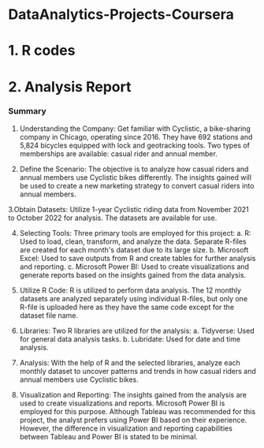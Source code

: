 # DataAnalytics-Projects-Coursera

# 1. R codes
# 2. Analysis Report

### Summary

1. Understanding the Company: Get familiar with Cyclistic, a bike-sharing company in Chicago, operating since 2016. They have 692 stations and 5,824 bicycles equipped with lock and geotracking tools. Two types of memberships are available: casual rider and annual member.

2. Define the Scenario: The objective is to analyze how casual riders and annual members use Cyclistic bikes differently. The insights gained will be used to create a new marketing strategy to convert casual riders into annual members.

3.Obtain Datasets: Utilize 1-year Cyclistic riding data from November 2021 to October 2022 for analysis. The datasets are available for use.

4. Selecting Tools: Three primary tools are employed for this project:
a. R: Used to load, clean, transform, and analyze the data. Separate R-files are created for each month's dataset due to its large size.
b. Microsoft Excel: Used to save outputs from R and create tables for further analysis and reporting.
c. Microsoft Power BI: Used to create visualizations and generate reports based on the insights gained from the data analysis.

5. Utilize R Code: R is utilized to perform data analysis. The 12 monthly datasets are analyzed separately using individual R-files, but only one R-file is uploaded here as they have the same code except for the dataset file name.

6. Libraries: Two R libraries are utilized for the analysis:
a. Tidyverse: Used for general data analysis tasks.
b. Lubridate: Used for date and time analysis.

7. Analysis: With the help of R and the selected libraries, analyze each monthly dataset to uncover patterns and trends in how casual riders and annual members use Cyclistic bikes.

8. Visualization and Reporting: The insights gained from the analysis are used to create visualizations and reports. Microsoft Power BI is employed for this purpose. Although Tableau was recommended for this project, the analyst prefers using Power BI based on their experience. However, the difference in visualization and reporting capabilities between Tableau and Power BI is stated to be minimal.
